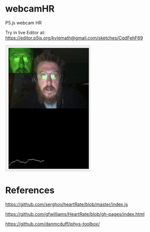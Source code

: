 # webcamHR
P5.js webcam HR

Try in live Editor at: https://editor.p5js.org/kylemath@gmail.com/sketches/CqdFehF69

![Example](webcamHR.png)

# References
 https://github.com/serghov/heartRate/blob/master/index.js
 
 https://github.com/gfwilliams/HeartRate/blob/gh-pages/index.html
 
 https://github.com/danmcduff/iphys-toolbox/
